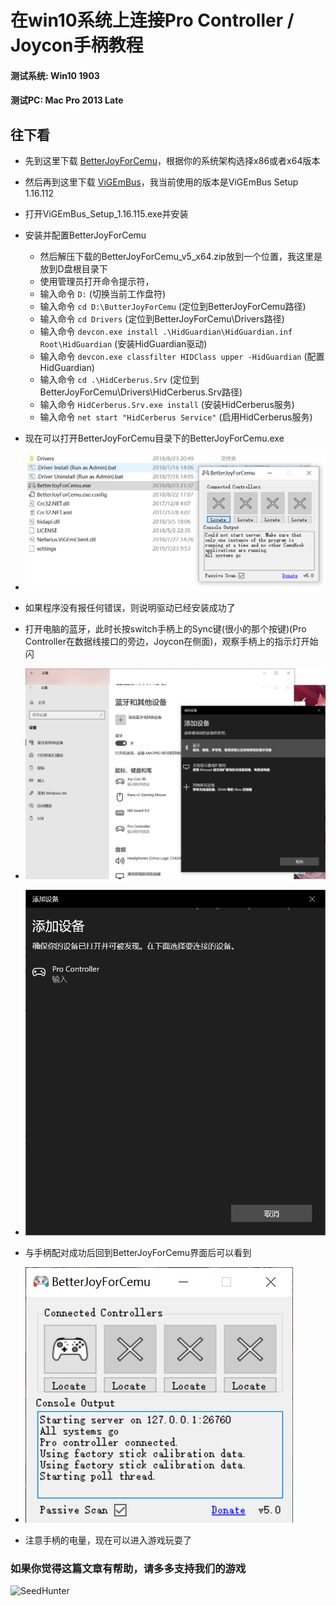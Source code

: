 # 在win10系统上连接Pro Controller / Joycon手柄教程

#### 测试系统: Win10 1903
#### 测试PC: Mac Pro 2013 Late

## 往下看

* 先到这里下载 [BetterJoyForCemu](https://github.com/Davidobot/BetterJoyForCemu/releases "BetterJoyForCemu")，根据你的系统架构选择x86或者x64版本
* 然后再到这里下载 [ViGEmBus](https://github.com/ViGEm/ViGEmBus/releases "ViGEmBus")，我当前使用的版本是ViGEmBus Setup 1.16.112
* 打开ViGEmBus_Setup_1.16.115.exe并安装
* 安装并配置BetterJoyForCemu
   * 然后解压下载的BetterJoyForCemu_v5_x64.zip放到一个位置，我这里是放到D盘根目录下
   * 使用管理员打开命令提示符，
   * 输入命令 `D:` (切换当前工作盘符)
   * 输入命令 `cd D:\ButterJoyForCemu` (定位到BetterJoyForCemu路径)
   * 输入命令 `cd Drivers` (定位到BetterJoyForCemu\Drivers路径)
   * 输入命令 `devcon.exe install .\HidGuardian\HidGuardian.inf Root\HidGuardian` (安装HidGuardian驱动)
   * 输入命令 `devcon.exe classfilter HIDClass upper -HidGuardian` (配置HidGuardian)
   * 输入命令 `cd .\HidCerberus.Srv` (定位到BetterJoyForCemu\Drivers\HidCerberus.Srv路径)
    * 输入命令 `HidCerberus.Srv.exe install` (安装HidCerberus服务)
    * 输入命令 `net start "HidCerberus Service"` (启用HidCerberus服务)
* 现在可以打开BetterJoyForCemu目录下的BetterJoyForCemu.exe

* ![BetterJoyForCemu.exe](https://github.com/lihaochen910/Use_Switch_Gamepad_On_Win10/blob/master/res/%E6%97%A0%E6%A0%87%E9%A2%98_1.png?raw=true)
* 如果程序没有报任何错误，则说明驱动已经安装成功了
* 打开电脑的蓝牙，此时长按switch手柄上的Sync键(很小的那个按键)(Pro Controller在数据线接口的旁边，Joycon在侧面)，观察手柄上的指示灯开始闪
* ![PC端开始搜索蓝牙设备](https://github.com/lihaochen910/Use_Switch_Gamepad_On_Win10/blob/master/res/%E6%97%A0%E6%A0%87%E9%A2%98_2.png?raw=true)
* ![搜索到手柄](https://github.com/lihaochen910/Use_Switch_Gamepad_On_Win10/blob/master/res/%E6%97%A0%E6%A0%87%E9%A2%98_3.png?raw=true)
* 与手柄配对成功后回到BetterJoyForCemu界面后可以看到
* ![连接成功](https://github.com/lihaochen910/Use_Switch_Gamepad_On_Win10/blob/master/res/%E6%97%A0%E6%A0%87%E9%A2%98_4.png?raw=true)
* 注意手柄的电量，现在可以进入游戏玩耍了

### 如果你觉得这篇文章有帮助，请多多支持我们的游戏
![SeedHunter](https://media.st.dl.bscstorage.net/steam/apps/1078490/header_schinese.jpg?t=1563433211)